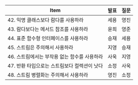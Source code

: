 | Item                        | 발표  | 질문  |
|-----------------------------|-----|-----|
| 42. 익명 클래스보다 람다를 사용하라       | 세용  | 영진  |
| 43. 람다보다는 메서드 참조를 사용하라	     | 윤희	 | 영준  |
| 44. 표준 함수형 인터페이스를 사용하라	     | 승재	 | 세용  |
| 45. 스트림은 주의해서 사용하라	         | 지영	 | 승재  |
| 46. 스트림에서는 부작용 없는 함수를 사용하라	 | 사욱	 | 지영  |
| 47. 반환 타입으로는 스트림보다 컬렉션이 낫다	 | 소정	 | 사욱  |
| 48. 스트림 병렬화는 주의해서 사용하라	     | 영진	 | 소정  |
